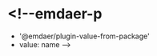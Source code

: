 # <!--emdaer-p
  - '@emdaer/plugin-value-from-package'
  - value: name
-->

<!--emdaer-p
  - '@emdaer/plugin-shields'
  - shields:
      - alt: 'CircleCI'
        image: 'circleci/project/github/EditVR/editvr-frontend.svg'
        link: 'https://circleci.com/gh/EditVR/editvr-frontend'
        style: 'flat-square'
      - alt: 'Documented with emdaer'
        image: 'badge/📓-documented%20with%20emdaer-F06632.svg'
        link: 'https://github.com/emdaer/emdaer'
        style: 'flat-square'
      - alt: 'Commitizen friendly'
        image: 'badge/commitizen-friendly-bright-green.svg'
        link: 'http://commitizen.github.io/cz-cli/'
        style: 'flat-square'
-->


<!--emdaer-p
  - '@emdaer/plugin-value-from-package'
  - value: description
-->

<!--emdaer-p
  - '@emdaer/plugin-contributors-details-github'
-->

<!--emdaer-t
  - '@emdaer/transform-prettier'
  - options:
      config: ./prettier.config.js
-->

